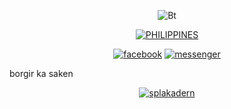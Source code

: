 <p align="center"><img src="https://user-images.githubusercontent.com/80799518/156886160-7d6e26f2-ff90-48b0-b4e2-3e19bbc9f81b.png" alt="Bt">  
<p align="center">
<a href="https://github.com/Noob-Junk"><img title="PHILIPPINES" src="https://img.shields.io/badge/FROM%20-PHILIPPINES-pink"></a>

<p align="center">
<a href="https://facebook.com/splakadern"><img title="facebook" src="https://img.shields.io/badge/Facebook-white?style=for-the-badge&logo=facebook&logoColor=black"></a>
<a href="https://m.me/splakadern"><img title="messenger" src="https://img.shields.io/badge/Messenger-white?style=for-the-badge&logo=messenger&logoColor=black"></a>

<p align="center">
<p>borgir ka saken</p>
<p align="center">
<a href="https://github.com/splakadern"><img title="splakadern" src="https://github-readme-stats.vercel.app/api/top-langs/?username=splakadern&layout=compact&theme=chartreuse-dark&cache_seconds=3200"></a>
</p>
